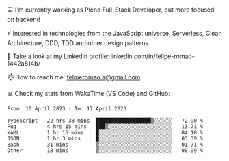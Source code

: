 💻 I'm currently working as Pleno Full-Stack Developer, but more focused on backend

⚡ Interested in technologies from the JavaScript universe, Serverless, Clean Architecture, DDD, TDD and other design patterns

👥 Take a look at my LinkedIn profile: linkedin.com/in/felipe-romao-1442a814b/

📫 How to reach me: feliperomao.a@gmail.com

📊 Check my stats from WakaTime (VS Code) and GitHub:

<!--START_SECTION:waka-->

```text
From: 10 April 2023 - To: 17 April 2023

TypeScript   22 hrs 38 mins  ██████████████████▒░░░░░░   72.90 %
Pug          4 hrs 15 mins   ███▒░░░░░░░░░░░░░░░░░░░░░   13.71 %
YAML         1 hr 16 mins    █░░░░░░░░░░░░░░░░░░░░░░░░   04.10 %
JSON         1 hr 3 mins     █░░░░░░░░░░░░░░░░░░░░░░░░   03.39 %
Bash         31 mins         ▒░░░░░░░░░░░░░░░░░░░░░░░░   01.71 %
Other        18 mins         ▒░░░░░░░░░░░░░░░░░░░░░░░░   00.99 %
```

<!--END_SECTION:waka-->
